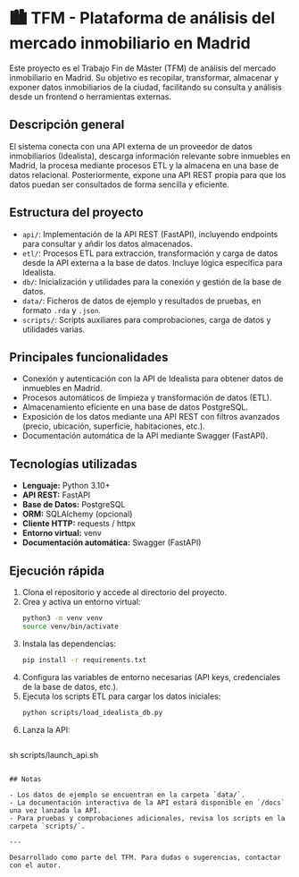 # 🏙️ TFM - Plataforma de análisis del mercado inmobiliario en Madrid

Este proyecto es el Trabajo Fin de Máster (TFM) de análisis del mercado inmobiliario en Madrid. Su objetivo es recopilar, transformar, almacenar y exponer datos inmobiliarios de la ciudad, facilitando su consulta y análisis desde un frontend o herramientas externas.

## Descripción general

El sistema conecta con una API externa de un proveedor de datos inmobiliarios (Idealista), descarga información relevante sobre inmuebles en Madrid, la procesa mediante procesos ETL y la almacena en una base de datos relacional. Posteriormente, expone una API REST propia para que los datos puedan ser consultados de forma sencilla y eficiente.

## Estructura del proyecto

- `api/`: Implementación de la API REST (FastAPI), incluyendo endpoints para consultar y añdir los datos almacenados.
- `etl/`: Procesos ETL para extracción, transformación y carga de datos desde la API externa a la base de datos. Incluye lógica específica para Idealista.
- `db/`: Inicialización y utilidades para la conexión y gestión de la base de datos.
- `data/`: Ficheros de datos de ejemplo y resultados de pruebas, en formato `.rda` y `.json`.
- `scripts/`: Scripts auxiliares para comprobaciones, carga de datos y utilidades varias.

## Principales funcionalidades

- Conexión y autenticación con la API de Idealista para obtener datos de inmuebles en Madrid.
- Procesos automáticos de limpieza y transformación de datos (ETL).
- Almacenamiento eficiente en una base de datos PostgreSQL.
- Exposición de los datos mediante una API REST con filtros avanzados (precio, ubicación, superficie, habitaciones, etc.).
- Documentación automática de la API mediante Swagger (FastAPI).

## Tecnologías utilizadas

- **Lenguaje:** Python 3.10+
- **API REST:** FastAPI
- **Base de Datos:** PostgreSQL
- **ORM:** SQLAlchemy (opcional)
- **Cliente HTTP:** requests / httpx
- **Entorno virtual:** venv
- **Documentación automática:** Swagger (FastAPI)

## Ejecución rápida

1. Clona el repositorio y accede al directorio del proyecto.
2. Crea y activa un entorno virtual:
   ```bash
   python3 -m venv venv
   source venv/bin/activate
   ```
3. Instala las dependencias:
   ```bash
   pip install -r requirements.txt
   ```
4. Configura las variables de entorno necesarias (API keys, credenciales de la base de datos, etc.).
5. Ejecuta los scripts ETL para cargar los datos iniciales:
   ```bash
   python scripts/load_idealista_db.py
   ```
6. Lanza la API:
   ```bash
  sh scripts/launch_api.sh
   ```

## Notas

- Los datos de ejemplo se encuentran en la carpeta `data/`.
- La documentación interactiva de la API estará disponible en `/docs` una vez lanzada la API.
- Para pruebas y comprobaciones adicionales, revisa los scripts en la carpeta `scripts/`.

---

Desarrollado como parte del TFM. Para dudas o sugerencias, contactar con el autor.

